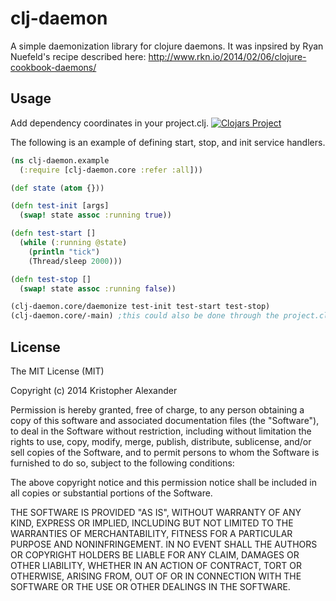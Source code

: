 # clj-daemon

A simple daemonization library for clojure daemons. It was inpsired by Ryan Nuefeld's recipe described here:  http://www.rkn.io/2014/02/06/clojure-cookbook-daemons/ 

## Usage
Add dependency coordinates in your project.clj.
[![Clojars Project](http://clojars.org/org.clojars.binaryalchemist/clj-daemon/latest-version.svg)](http://clojars.org/org.clojars.binaryalchemist/clj-daemon)

The following is an example of defining start, stop, and init service handlers.

```Clojure
(ns clj-daemon.example
  (:require [clj-daemon.core :refer :all]))

(def state (atom {}))

(defn test-init [args]
  (swap! state assoc :running true))

(defn test-start []
  (while (:running @state)
    (println "tick")
    (Thread/sleep 2000)))

(defn test-stop []
  (swap! state assoc :running false))

(clj-daemon.core/daemonize test-init test-start test-stop)
(clj-daemon.core/-main) ;this could also be done through the project.clj
```

## License

The MIT License (MIT)

Copyright (c) 2014 Kristopher Alexander

Permission is hereby granted, free of charge, to any person obtaining a copy
of this software and associated documentation files (the "Software"), to deal
in the Software without restriction, including without limitation the rights
to use, copy, modify, merge, publish, distribute, sublicense, and/or sell
copies of the Software, and to permit persons to whom the Software is
furnished to do so, subject to the following conditions:

The above copyright notice and this permission notice shall be included in
all copies or substantial portions of the Software.

THE SOFTWARE IS PROVIDED "AS IS", WITHOUT WARRANTY OF ANY KIND, EXPRESS OR
IMPLIED, INCLUDING BUT NOT LIMITED TO THE WARRANTIES OF MERCHANTABILITY,
FITNESS FOR A PARTICULAR PURPOSE AND NONINFRINGEMENT. IN NO EVENT SHALL THE
AUTHORS OR COPYRIGHT HOLDERS BE LIABLE FOR ANY CLAIM, DAMAGES OR OTHER
LIABILITY, WHETHER IN AN ACTION OF CONTRACT, TORT OR OTHERWISE, ARISING FROM,
OUT OF OR IN CONNECTION WITH THE SOFTWARE OR THE USE OR OTHER DEALINGS IN
THE SOFTWARE.
